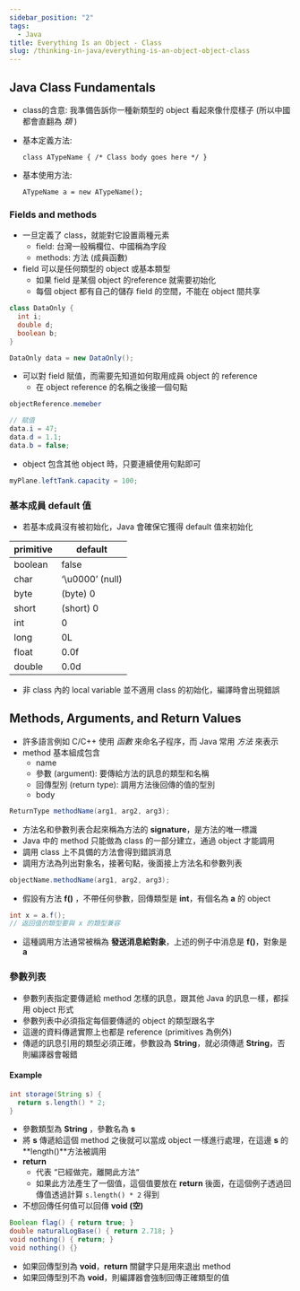 ```yaml
---
sidebar_position: "2"
tags:
  - Java
title: Everything Is an Object - Class
slug: /thinking-in-java/everything-is-an-object-object-class
---
```

## Java Class Fundamentals

- class的含意: 我準備告訴你一種新類型的 object 看起來像什麼樣子 (所以中國都會直翻為 _類_ )
- 基本定義方法:
    ```
    class ATypeName { /* Class body goes here */ }
    ```

- 基本使用方法:
    ```
    ATypeName a = new ATypeName();
    ```

### Fields and methods

- 一旦定義了 class，就能對它設置兩種元素
    - field: 台灣一般稱欄位、中國稱為字段
    - methods: 方法 (成員函數)
- field 可以是任何類型的 object 或基本類型
    - 如果 field 是某個 object 的reference 就需要初始化
    - 每個 object 都有自己的儲存 field 的空間，不能在 object 間共享

```java
class DataOnly {
  int i;
  double d;
  boolean b;
}

DataOnly data = new DataOnly();
```

- 可以對 field 賦值，而需要先知道如何取用成員 object 的 reference
    - 在 object reference 的名稱之後接一個句點
```java
objectReference.memeber

// 賦值
data.i = 47;
data.d = 1.1;
data.b = false;
```

- object 包含其他 object 時，只要連續使用句點即可
```java
myPlane.leftTank.capacity = 100;
```

### 基本成員 default 值

- 若基本成員沒有被初始化，Java 會確保它獲得 default 值來初始化

| primitive | default         |
| --------- | --------------- |
| boolean   | false           |
| char      | ‘\u0000’ (null) |
| byte      | (byte) 0        |
| short     | (short) 0       |
| int       | 0               |
| long      | 0L              |
| float     | 0.0f            |
| double    | 0.0d            |
- 非 class 內的 local variable 並不適用 class 的初始化，編譯時會出現錯誤


## Methods, Arguments, and Return Values

- 許多語言例如 C/C++ 使用 _函數_ 來命名子程序，而 Java 常用 _方法_ 來表示
- method 基本組成包含
    - name
    - 參數 (argument): 要傳給方法的訊息的類型和名稱
    - 回傳型別 (return type): 調用方法後回傳的值的型別
    - body
```java
ReturnType methodName(arg1, arg2, arg3); 
```
- 方法名和參數列表合起來稱為方法的 **signature**，是方法的唯一標識
- Java 中的 method 只能做為 class 的一部分建立，通過 object 才能調用
- 調用 class 上不具備的方法會得到錯誤消息
- 調用方法為列出對象名，接著句點，後面接上方法名和參數列表
```java
objectName.methodName(arg1, arg2, arg3);
```
- 假設有方法 **f()** ，不帶任何參數，回傳類型是 **int**，有個名為 **a** 的 object
```java
int x = a.f();
// 返回值的類型要與 x 的類型兼容
```
- 這種調用方法通常被稱為 **發送消息給對象**，上述的例子中消息是 **f()**，對象是 **a**
### 參數列表

- 參數列表指定要傳遞給 method 怎樣的訊息，跟其他 Java 的訊息一樣，都採用 object 形式
- 參數列表中必須指定每個要傳遞的 object 的類型跟名字
- 這邊的資料傳遞實際上也都是 reference (primitives 為例外)
- 傳遞的訊息引用的類型必須正確，參數設為 **String**，就必須傳遞 **String**，否則編譯器會報錯

#### Example
```java
int storage(String s) {
  return s.length() * 2;
}
```
- 參數類型為 **String** ，參數名為 **s**
- 將 **s** 傳遞給這個 method 之後就可以當成 object 一樣進行處理，在這邊 **s** 的 **length()**方法被調用
- **return**
    - 代表 “已經做完，離開此方法“
    - 如果此方法產生了一個值，這個值要放在 **return** 後面，在這個例子透過回傳值透過計算 `s.length() * 2` 得到
- 不想回傳任何值可以回傳 **void (空)**
```java
Boolean flag() { return true; }
double naturalLogBase() { return 2.718; }
void nothing() { return; }
void nothing() {}
```
- 如果回傳型別為 **void**，**return** 關鍵字只是用來退出 method
- 如果回傳型別不為 **void**，則編譯器會強制回傳正確類型的值

